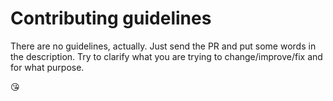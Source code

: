 # Contributing guidelines

There are no guidelines, actually. Just send the PR and put some words in the description.
Try to clarify what you are trying to change/improve/fix and for what purpose.

😘